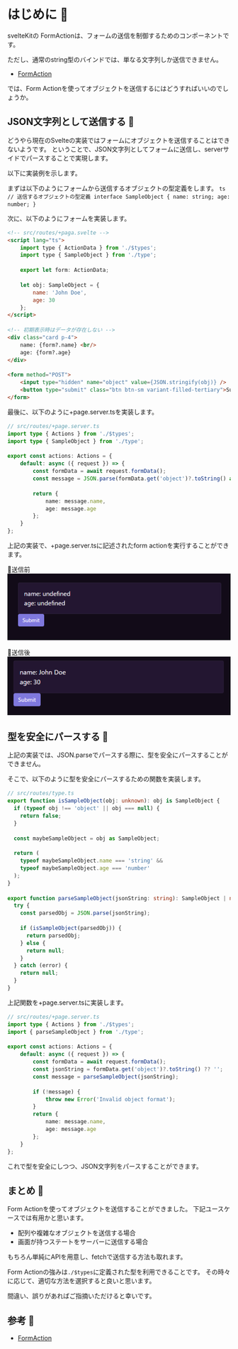 <!--
title:   SvelteKitのForm Actionでオブジェクトを送信する
tags:    Svelte,SvelteKit,TypeScript
id:      365416a7b37b066de18e
private: false
-->
# はじめに 🐶

svelteKitの FormActionは、フォームの送信を制御するためのコンポーネントです。

ただし、通常のstring型のバインドでは、単なる文字列しか送信できません。
- [FormAction](https://kit.svelte.dev/docs/form-actions)

では、Form Actionを使ってオブジェクトを送信するにはどうすればいいのでしょうか。

## JSON文字列として送信する 🍉

どうやら現在のSvelteの実装ではフォームにオブジェクトを送信することはできないようです。
ということで、JSON文字列としてフォームに送信し、serverサイドでパースすることで実現します。

以下に実装例を示します。

まずは以下のようにフォームから送信するオブジェクトの型定義をします。
`ts
// 送信するオブジェクトの型定義
interface SampleObject {
  name: string;
  age: number;
}
`

次に、以下のようにフォームを実装します。

```html
<!-- src/routes/+paga.svelte -->
<script lang="ts">
	import type { ActionData } from './$types';
	import type { SampleObject } from './type';

	export let form: ActionData;

	let obj: SampleObject = {
		name: 'John Doe',
		age: 30
	};
</script>

<!-- 初期表示時はデータが存在しない -->
<div class="card p-4">
	name: {form?.name} <br/>
	age: {form?.age}
</div>

<form method="POST">
	<input type="hidden" name="object" value={JSON.stringify(obj)} />
	<button type="submit" class="btn btn-sm variant-filled-tertiary">Submit</button>
</form>

```

最後に、以下のように+page.server.tsを実装します。

```ts
// src/routes/+page.server.ts
import type { Actions } from './$types';
import type { SampleObject } from './type';

export const actions: Actions = {
	default: async ({ request }) => {
		const formData = await request.formData();
		const message = JSON.parse(formData.get('object')?.toString() as string) as SampleObject;

		return {
			name: message.name,
			age: message.age
		};
	}
};
```

上記の実装で、+page.server.tsに記述されたform actionを実行することができます。

🔽送信前
![Before request](before.png)

🔽送信後
![After request](after.png)

## 型を安全にパースする 📌

上記の実装では、JSON.parseでパースする際に、型を安全にパースすることができません。

そこで、以下のように型を安全にパースするための関数を実装します。

```ts
// src/routes/type.ts
export function isSampleObject(obj: unknown): obj is SampleObject {
  if (typeof obj !== 'object' || obj === null) {
    return false;
  }

  const maybeSampleObject = obj as SampleObject;

  return (
    typeof maybeSampleObject.name === 'string' &&
    typeof maybeSampleObject.age === 'number'
  );
}

export function parseSampleObject(jsonString: string): SampleObject | null {
  try {
    const parsedObj = JSON.parse(jsonString);

    if (isSampleObject(parsedObj)) {
      return parsedObj;
    } else {
      return null;
    }
  } catch (error) {
    return null;
  }
}

```

上記関数を+page.server.tsに実装します。

```ts
// src/routes/+page.server.ts
import type { Actions } from './$types';
import { parseSampleObject } from './type';

export const actions: Actions = {
	default: async ({ request }) => {
		const formData = await request.formData();
		const jsonString = formData.get('object')?.toString() ?? '';
		const message = parseSampleObject(jsonString);

		if (!message) {
			throw new Error('Invalid object format');
		}
		return {
			name: message.name,
			age: message.age
		};
	}
};
```

これで型を安全にしつつ、JSON文字列をパースすることができます。

## まとめ 🦀

Form Actionを使ってオブジェクトを送信することができました。
下記ユースケースでは有用かと思います。

- 配列や複雑なオブジェクトを送信する場合
- 画面が持つステートをサーバーに送信する場合

もちろん単純にAPIを用意し、fetchで送信する方法も取れます。

Form Actionの強みは`./$types`に定義された型を利用できることです。
その時々に応じて、適切な方法を選択すると良いと思います。

間違い、誤りがあればご指摘いただけると幸いです。

## 参考 🏺

- [FormAction](https://kit.svelte.dev/docs/form-actions)